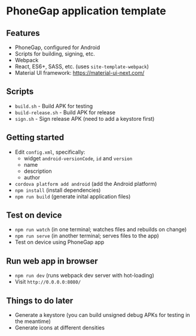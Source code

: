 # PhoneGap application template

## Features

* PhoneGap, configured for Android
* Scripts for building, signing, etc.
* Webpack
* React, ES6+, SASS, etc. (uses `site-template-webpack`)
* Material UI framework: https://material-ui-next.com/

## Scripts

* `build.sh` - Build APK for testing
* `build-release.sh` - Build APK for release
* `sign.sh` - Sign release APK (need to add a keystore first)

## Getting started

* Edit `config.xml`, specifically:
  * widget `android-versionCode`, `id` and `version`
  * name
  * description
  * author
* `cordova platform add android` (add the Android platform)
* `npm install` (install dependencies)
* `npm run build` (generate inital application files)

## Test on device

* `npm run watch` (in one terminal; watches files and rebuilds on change)
* `npm run serve` (in another terminal; serves files to the app)
* Test on device using PhoneGap app

## Run web app in browser

* `npm run dev` (runs webpack dev server with hot-loading)
* Visit `http://0.0.0.0:8080/`

## Things to do later

* Generate a keystore (you can build unsigned debug APKs for testing in the
  meantime)
* Generate icons at different densities
